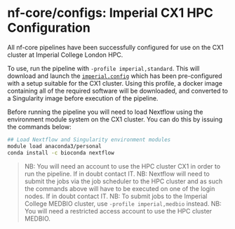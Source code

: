 # nf-core/configs: Imperial CX1 HPC Configuration

All nf-core pipelines have been successfully configured for use on the CX1 cluster at Imperial College London HPC.

To use, run the pipeline with `-profile imperial,standard`. This will download and launch the [`imperial.config`](../conf/imperial.config) which has been pre-configured with a setup suitable for the CX1 cluster. Using this profile, a docker image containing all of the required software will be downloaded, and converted to a Singularity image before execution of the pipeline.

Before running the pipeline you will need to load Nextflow using the environment module system on the CX1 cluster. You can do this by issuing the commands below:

```bash
## Load Nextflow and Singularity environment modules
module load anaconda3/personal
conda install -c bioconda nextflow
```

>NB: You will need an account to use the HPC cluster CX1 in order to run the pipeline. If in doubt contact IT.
>NB: Nextflow will need to submit the jobs via the job scheduler to the HPC cluster and as such the commands above will have to be executed on one of the login nodes. If in doubt contact IT.
>NB: To submit jobs to the Imperial College MEDBIO cluster, use `-profile imperial,medbio` instead.
>NB: You will need a restricted access account to use the HPC cluster MEDBIO.
